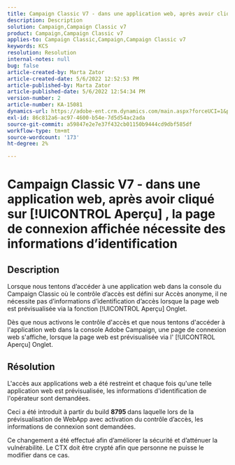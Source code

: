 ```yaml
---
title: Campaign Classic V7 - dans une application web, après avoir cliqué sur [!UICONTROL Aperçu] , la page de connexion affichée nécessite des informations d’identification
description: Description
solution: Campaign,Campaign Classic v7
product: Campaign,Campaign Classic v7
applies-to: Campaign Classic,Campaign,Campaign Classic v7
keywords: KCS
resolution: Resolution
internal-notes: null
bug: false
article-created-by: Marta Zator
article-created-date: 5/6/2022 12:52:53 PM
article-published-by: Marta Zator
article-published-date: 5/6/2022 12:54:34 PM
version-number: 2
article-number: KA-15081
dynamics-url: https://adobe-ent.crm.dynamics.com/main.aspx?forceUCI=1&pagetype=entityrecord&etn=knowledgearticle&id=aab90d70-3bcd-ec11-a7b5-6045bd00dbbc
exl-id: 86c812a6-ac97-4600-b54e-7d5d54ac2ada
source-git-commit: a59847e2e7e37f432cb01150b9444cd9dbf585df
workflow-type: tm+mt
source-wordcount: '173'
ht-degree: 2%

---
```


# Campaign Classic V7 - dans une application web, après avoir cliqué sur [!UICONTROL Aperçu] , la page de connexion affichée nécessite des informations d’identification

## Description


Lorsque nous tentons d’accéder à une application web dans la console du Campaign Classic où le contrôle d’accès est défini sur Accès anonyme, il ne nécessite pas d’informations d’identification d’accès lorsque la page web est prévisualisée via la fonction [!UICONTROL Aperçu] Onglet.

Dès que nous activons le contrôle d&#39;accès et que nous tentons d&#39;accéder à l&#39;application web dans la console Adobe Campaign, une page de connexion web s&#39;affiche, lorsque la page web est prévisualisée via l&#39; [!UICONTROL Aperçu] Onglet.


## Résolution


L&#39;accès aux applications web a été restreint et chaque fois qu&#39;une telle application web est prévisualisée, les informations d&#39;identification de l&#39;opérateur sont demandées.

Ceci a été introduit à partir du build <b>8795 </b>dans laquelle lors de la prévisualisation de WebApp avec activation du contrôle d’accès, les informations de connexion sont demandées.

Ce changement a été effectué afin d’améliorer la sécurité et d’atténuer la vulnérabilité. Le CTX doit être crypté afin que personne ne puisse le modifier dans ce cas.
